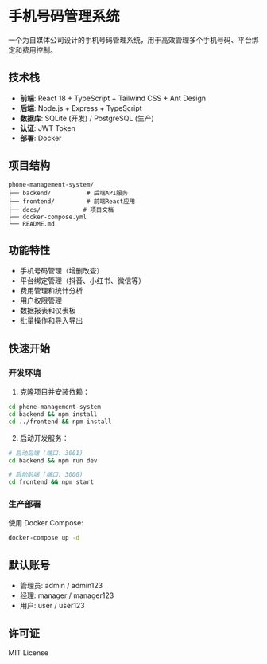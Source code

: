# 手机号码管理系统

一个为自媒体公司设计的手机号码管理系统，用于高效管理多个手机号码、平台绑定和费用控制。

## 技术栈

- **前端**: React 18 + TypeScript + Tailwind CSS + Ant Design
- **后端**: Node.js + Express + TypeScript
- **数据库**: SQLite (开发) / PostgreSQL (生产)
- **认证**: JWT Token
- **部署**: Docker

## 项目结构

```
phone-management-system/
├── backend/          # 后端API服务
├── frontend/         # 前端React应用  
├── docs/            # 项目文档
├── docker-compose.yml
└── README.md
```

## 功能特性

- 手机号码管理（增删改查）
- 平台绑定管理（抖音、小红书、微信等）
- 费用管理和统计分析
- 用户权限管理
- 数据报表和仪表板
- 批量操作和导入导出

## 快速开始

### 开发环境

1. 克隆项目并安装依赖：
```bash
cd phone-management-system
cd backend && npm install
cd ../frontend && npm install
```

2. 启动开发服务：
```bash
# 启动后端 (端口: 3001)
cd backend && npm run dev

# 启动前端 (端口: 3000)
cd frontend && npm start
```

### 生产部署

使用 Docker Compose:

```bash
docker-compose up -d
```

## 默认账号

- 管理员: admin / admin123
- 经理: manager / manager123  
- 用户: user / user123

## 许可证

MIT License